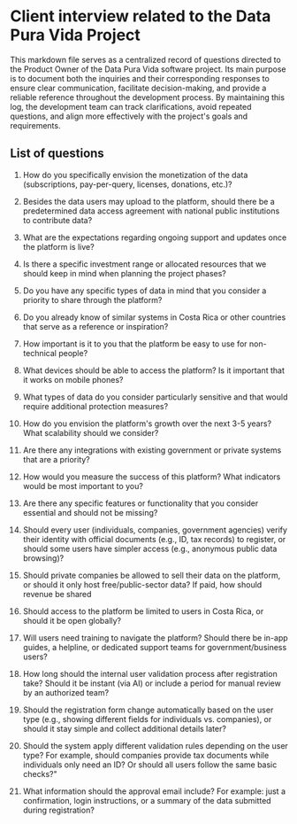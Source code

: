 # Client interview related to the Data Pura Vida Project

This markdown file serves as a centralized record of questions directed to the Product Owner of the Data Pura Vida software project. Its main purpose is to document both the inquiries and their corresponding responses to ensure clear communication, facilitate decision-making, and provide a reliable reference throughout the development process. By maintaining this log, the development team can track clarifications, avoid repeated questions, and align more effectively with the project's goals and requirements.

## List of questions

1. How do you specifically envision the monetization of the data (subscriptions, pay-per-query, licenses, donations, etc.)?

2. Besides the data users may upload to the platform, should there be a predetermined data access agreement with national public institutions to contribute data?

3. What are the expectations regarding ongoing support and updates once the platform is live?

4. Is there a specific investment range or allocated resources that we should keep in mind when planning the project phases?

5. Do you have any specific types of data in mind that you consider a priority to share through the platform?

6. Do you already know of similar systems in Costa Rica or other countries that serve as a reference or inspiration?

7. How important is it to you that the platform be easy to use for non-technical people?

8. What devices should be able to access the platform? Is it important that it works on mobile phones?

9. What types of data do you consider particularly sensitive and that would require additional protection measures?

10. How do you envision the platform's growth over the next 3-5 years? What scalability should we consider?

11. Are there any integrations with existing government or private systems that are a priority?

12. How would you measure the success of this platform? What indicators would be most important to you?

13. Are there any specific features or functionality that you consider essential and should not be missing?
    
14. Should every user (individuals, companies, government agencies) verify their identity with official documents (e.g., ID, tax records) to register, or should some users have simpler access (e.g., anonymous public data browsing)?

15. Should private companies be allowed to sell their data on the platform, or should it only host free/public-sector data? If paid, how should revenue be shared

16. Should access to the platform be limited to users in Costa Rica, or should it be open globally?

17. Will users need training to navigate the platform? Should there be in-app guides, a helpline, or dedicated support teams for government/business users?

18. How long should the internal user validation process after registration take? Should it be instant (via AI) or include a period for manual review by an authorized team?

19. Should the registration form change automatically based on the user type (e.g., showing different fields for individuals vs. companies), or should it stay simple and collect additional details later?

20. Should the system apply different validation rules depending on the user type? For example, should companies provide tax documents while individuals only need an ID? Or should all users follow the same basic checks?"

21. What information should the approval email include? For example: just a confirmation, login instructions, or a summary of the data submitted during registration?

